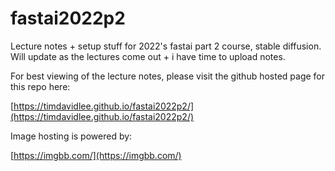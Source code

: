# fastai2022p2

Lecture notes + setup stuff for 2022's fastai part 2 course, stable diffusion. Will update as the lectures come out + i have time to upload notes.


For best viewing of the lecture notes, please visit the github hosted page for this repo here:

[https://timdavidlee.github.io/fastai2022p2/](https://timdavidlee.github.io/fastai2022p2/)

Image hosting is powered by:

[https://imgbb.com/](https://imgbb.com/)